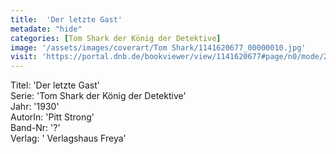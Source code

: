 ```yaml
---
title:  'Der letzte Gast'
metadate: "hide"
categories: [Tom Shark der König der Detektive]
image: '/assets/images/coverart/Tom Shark/1141620677_00000010.jpg'
visit: 'https://portal.dnb.de/bookviewer/view/1141620677#page/n0/mode/2up'
---
```

Titel: 'Der letzte Gast' <br>
Serie: 'Tom Shark der König der Detektive' <br>
Jahr: '1930' <br>
AutorIn: 'Pitt Strong' <br>
Band-Nr: '?' <br>
Verlag: ' Verlagshaus Freya'